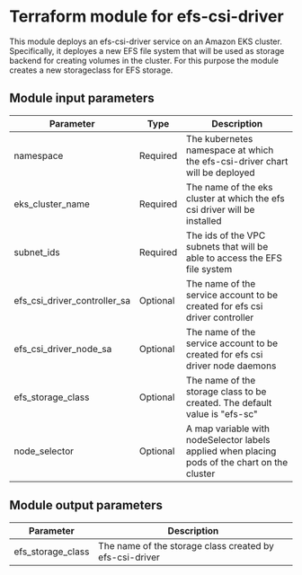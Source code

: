 # Terraform module for efs-csi-driver

This module deploys an efs-csi-driver service on an Amazon EKS cluster. Specifically, it deployes a new EFS file system that will be used as storage backend for creating volumes in the cluster. For this purpose the module creates a new storageclass for EFS storage.

## Module input parameters

| Parameter                    | Type     | Description                                                                         |
| ---------------------------- |--------- | ----------------------------------------------------------------------------------- |
| namespace                    | Required | The kubernetes namespace at which the efs-csi-driver chart will be deployed         |
| eks_cluster_name             | Required | The name of the eks cluster at which the efs csi driver will be installed           |
| subnet_ids                   | Required | The ids of the VPC subnets that will be able to access the EFS file system          |
| efs_csi_driver_controller_sa | Optional | The name of the service account to be created for efs csi driver controller         |
| efs_csi_driver_node_sa       | Optional | The name of the service account to be created for efs csi driver node daemons       |
| efs_storage_class            | Optional | The name of the storage class to be created. The default value is \"efs-sc\"        |
| node_selector                | Optional | A map variable with nodeSelector labels applied when placing pods of the chart on the cluster |

## Module output parameters

| Parameter         | Description                                             |
| ----------------- | ------------------------------------------------------- |
| efs_storage_class | The name of the storage class created by efs-csi-driver |